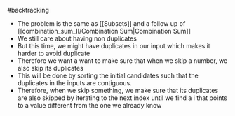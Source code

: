 #backtracking 
- The problem is the same as [[Subsets]] and a follow up of [[combination_sum_II/Combination Sum|Combination Sum]]
- We still care about having non duplicates
- But this time, we might have duplicates in our input which makes it harder to avoid duplicate
- Therefore we want a want  to make sure that when we skip a number, we also skip its duplicates
- This will be done by sorting the initial candidates such that the duplicates in the inputs are contiguous.
- Therefore, when we skip something, we make sure that its duplicates are also skipped by iterating to the next index until we find a i that points to a value different from the one we already know